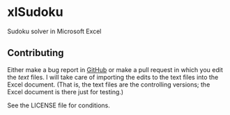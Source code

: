 xlSudoku
========

Sudoku solver in Microsoft Excel

Contributing
------------

Either make a bug report in
[GitHub](https://github.com/wkschwartz/xlSudoku/issues) or make a pull request
in which you edit the *text* files. I will take care of importing the edits to
the text files into the Excel document. (That is, the text files are the
controlling versions; the Excel document is there just for testing.)

See the LICENSE file for conditions.